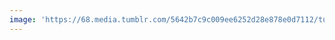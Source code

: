 ```yaml
---
image: 'https://68.media.tumblr.com/5642b7c9c009ee6252d28e878e0d7112/tumblr_ni9vvr2v6W1tbdx3so1_1280.jpg'
---
```

